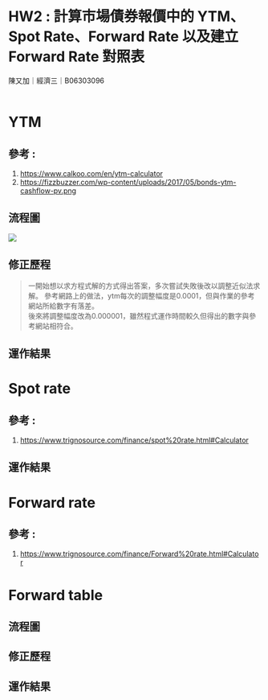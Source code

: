 # HW2 : 計算市場債券報價中的 YTM、Spot Rate、Forward Rate 以及建立 Forward Rate 對照表
陳又加｜經濟三｜B06303096 <br>
<br>
# YTM
## 參考 :<br>
1. https://www.calkoo.com/en/ytm-calculator <br>
2. https://fizzbuzzer.com/wp-content/uploads/2017/05/bonds-ytm-cashflow-pv.png

## 流程圖
![](https://i.imgur.com/kzAFtHg.png)

## 修正歷程
> 一開始想以求方程式解的方式得出答案，多次嘗試失敗後改以調整近似法求解。
參考網路上的做法，ytm每次的調整幅度是0.0001，但與作業的參考網站所給數字有落差。<br>
後來將調整幅度改為0.000001，雖然程式運作時間較久但得出的數字與參考網站相符合。

## 運作結果


# Spot rate
## 參考 :<br>
1. https://www.trignosource.com/finance/spot%20rate.html#Calculator

## 運作結果


# Forward rate
## 參考 :<br>
1. https://www.trignosource.com/finance/Forward%20rate.html#Calculator

# Forward table
## 流程圖

## 修正歷程

## 運作結果
